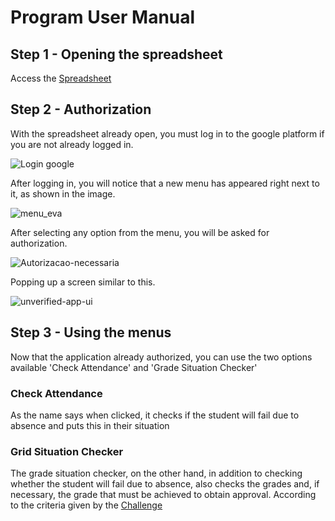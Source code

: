 # Program User Manual
## Step 1 - Opening the spreadsheet
Access the [Spreadsheet](https://docs.google.com/spreadsheets/d/15nPLvvGO_i3MS0uVwNv85r7qJ77AiIG7joS04LymT_A/edit#gid=0)
## Step 2 - Authorization
With the spreadsheet already open, you must log in to the google platform if you are not already logged in.

![Login google](https://user-images.githubusercontent.com/15280103/134730349-201781d7-6958-40f2-8cb8-7609199791a6.png)

After logging in, you will notice that a new menu has appeared right next to it, as shown in the image.

![menu_eva](https://user-images.githubusercontent.com/15280103/134730637-787e1fc3-e21d-4e95-ac91-ba8f27c2ad57.png)

After selecting any option from the menu, you will be asked for authorization.

![Autorizacao-necessaria](https://user-images.githubusercontent.com/15280103/134730939-e1fd350e-1f54-403c-b64c-c17688ae9fb5.png)

Popping up a screen similar to this.

![unverified-app-ui](https://user-images.githubusercontent.com/15280103/134731927-d8aa6d2b-37b9-42d6-8f16-dc650e0c006f.gif)


## Step 3 - Using the menus
  Now that the application already authorized, you can use the two options available 'Check Attendance' and 'Grade Situation Checker'
  ### Check Attendance
  As the name says when clicked, it checks if the student will fail due to absence and puts this in their situation
  ### Grid Situation Checker
  The grade situation checker, on the other hand, in addition to checking whether the student will fail due to absence, also checks the grades and, if necessary, the grade that must be achieved to obtain approval.
  According to the criteria given by the [Challenge](https://github.com/eduardocinesio/TuntsEduardoC/blob/3323c99f9e418dd7f7a78f03c12e289119b032c6/Challenge%20code/Desafio.md)
